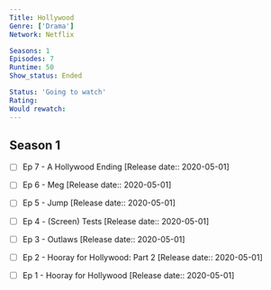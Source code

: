 ```yaml
---
Title: Hollywood
Genre: ['Drama']
Network: Netflix

Seasons: 1
Episodes: 7
Runtime: 50
Show_status: Ended

Status: 'Going to watch'
Rating: 
Would rewatch: 
---
```


## Season 1
- [ ] Ep 7 - A Hollywood Ending [Release date:: 2020-05-01]
- [ ] Ep 6 - Meg [Release date:: 2020-05-01]
- [ ] Ep 5 - Jump [Release date:: 2020-05-01]
- [ ] Ep 4 - (Screen) Tests [Release date:: 2020-05-01]
- [ ] Ep 3 - Outlaws [Release date:: 2020-05-01]
- [ ] Ep 2 - Hooray for Hollywood: Part 2 [Release date:: 2020-05-01]
- [ ] Ep 1 - Hooray for Hollywood [Release date:: 2020-05-01]



